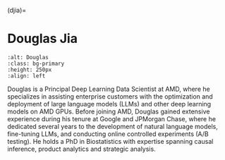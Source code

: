 <head>
  <meta charset="UTF-8">
  <meta name="description" content=" Douglas Jia">
  <meta name="keywords" content="AMD GPU, MI300, MI250, ROCm, blog, contributor, blog author">
</head>

(djia)=

# Douglas Jia

```{image} ./data/douglas-jia.jpg
:alt: Douglas
:class: bg-primary
:height: 250px
:align: left
```

Douglas is a Principal Deep Learning Data Scientist at AMD, where he specializes in assisting enterprise customers with the optimization and deployment of large language models (LLMs) and other deep learning models on AMD GPUs. Before joining AMD, Douglas gained extensive experience during his tenure at Google and JPMorgan Chase, where he dedicated several years to the development of natural language models, fine-tuning LLMs, and conducting online controlled experiments (A/B testing). He holds a PhD in Biostatistics with expertise spanning causal inference, product analytics and strategic analysis.
